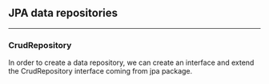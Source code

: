 ## JPA data repositories
***
### CrudRepository
In order to create a data repository, we can create an interface
and extend the CrudRepository interface coming from jpa package.

